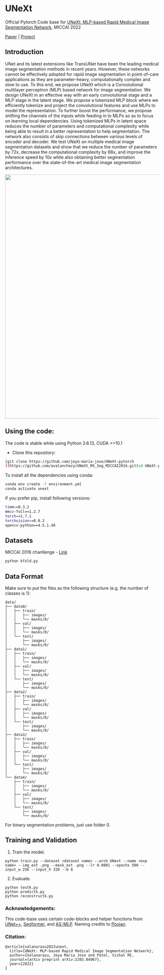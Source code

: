 # UNeXt

Official Pytorch Code base for [UNeXt: MLP-based Rapid Medical Image Segmentation Network](https://arxiv.org/abs/2203.04967), MICCAI 2022

[Paper](https://arxiv.org/abs/2203.04967) | [Project](https://jeya-maria-jose.github.io/UNext-web/)

## Introduction

UNet and its latest extensions like TransUNet have been the leading medical image segmentation methods in recent years. However, these networks cannot be effectively adopted for rapid image segmentation in point-of-care applications as they are parameter-heavy, computationally complex and slow to use.  To this end, we propose UNeXt which is a Convolutional multilayer perceptron (MLP) based network for image segmentation. We design UNeXt in an effective way with an early convolutional stage and a MLP stage in the latent stage. We propose a tokenized MLP block where we efficiently tokenize and project the convolutional features and use MLPs to model the representation. To further boost the performance, we propose shifting the channels of the inputs while feeding in to MLPs so as to focus on learning local dependencies. Using tokenized MLPs in latent space reduces the number of parameters and computational complexity while being able to result in a better representation to help segmentation. The network also consists of skip connections between various levels of encoder and decoder.   We test UNeXt on multiple medical image segmentation datasets and show that we reduce the number of parameters by 72x, decrease the computational complexity by 68x, and improve the inference speed by 10x while also obtaining better segmentation performance over the  state-of-the-art medical image segmentation architectures.

<p align="center">
  <img src="imgs/unext.png" width="800"/>
</p>


## Using the code:

The code is stable while using Python 3.6.13, CUDA >=10.1

- Clone this repository:
```bash
[git clone https://github.com/jeya-maria-jose/UNeXt-pytorch
](https://github.com/avalanchezy/UNeXt_MS_Seg_MICCAI2016.git)cd UNeXt-pytorch
```

To install all the dependencies using conda:

```bash
conda env create -f environment.yml
conda activate unext
```

If you prefer pip, install following versions:

```bash
timm==0.3.2
mmcv-full==1.2.7
torch==1.7.1
torchvision==0.8.2
opencv-python==4.5.1.48
```

## Datasets

MICCAI 2016 chanllenge - [Link]([https://challenge.isic-archive.com/data/](https://portal.fli-iam.irisa.fr/msseg-challenge/english-msseg-data/))

```bash
python kfold.py
```


## Data Format

Make sure to put the files as the following structure (e.g. the number of classes is 1):

```
data/
├── data0/
│   ├── train/
│   │   ├── images/
│   │   └── masks/0/
│   ├── val/
│   │   ├── images/
│   │   └── masks/0/
│   └── test/
│       ├── images/
│       └── masks/0/
├── data1/
│   ├── train/
│   │   ├── images/
│   │   └── masks/0/
│   ├── val/
│   │   ├── images/
│   │   └── masks/0/
│   └── test/
│       ├── images/
│       └── masks/0/
├── data2/
│   ├── train/
│   │   ├── images/
│   │   └── masks/0/
│   ├── val/
│   │   ├── images/
│   │   └── masks/0/
│   └── test/
│       ├── images/
│       └── masks/0/
├── data3/
│   ├── train/
│   │   ├── images/
│   │   └── masks/0/
│   ├── val/
│   │   ├── images/
│   │   └── masks/0/
│   └── test/
│       ├── images/
│       └── masks/0/
└── data4/
    ├── train/
    │   ├── images/
    │   └── masks/0/
    ├── val/
    │   ├── images/
    │   └── masks/0/
    └── test/
        ├── images/
        └── masks/0/
```

For binary segmentation problems, just use folder 0.

## Training and Validation

1. Train the model.
```
python train.py --dataset <dataset name> --arch UNext --name <exp name> --img_ext .png --mask_ext .png --lr 0.0001 --epochs 500 --input_w 256 --input_h 320 --b 8
```
2. Evaluate.
```
python testk.py
python predictk.py
python reconstructk.py
```

### Acknowledgements:

This code-base uses certain code-blocks and helper functions from [UNet++](https://github.com/4uiiurz1/pytorch-nested-unet), [Segformer](https://github.com/NVlabs/SegFormer), and [AS-MLP](https://github.com/svip-lab/AS-MLP). Naming credits to [Poojan](https://scholar.google.co.in/citations?user=9dhBHuAAAAAJ&hl=en).

### Citation:
```
@article{valanarasu2022unext,
  title={UNeXt: MLP-based Rapid Medical Image Segmentation Network},
  author={Valanarasu, Jeya Maria Jose and Patel, Vishal M},
  journal={arXiv preprint arXiv:2203.04967},
  year={2022}
}
```
